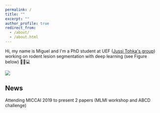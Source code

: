 ```yaml
---
permalink: /
title: ""
excerpt: ""
author_profile: true
redirect_from: 
  - /about/
  - /about.html
---
```


Hi, my name is Miguel and I'm a PhD student at UEF (<a href="https://www.jussitohka.net/">Jussi Tohka's group</a>) working on rodent lesion segmentation with deep learning (see Figure below) 🧠🐭💻

<img src="{{ base_path }}/images/lesions.png" with="400px">

## News

Attending MICCAI 2019 to present 2 papers (MLMI workshop and ABCD challenge)

